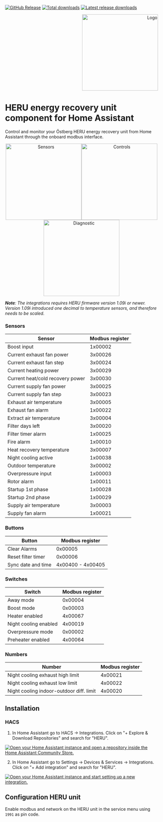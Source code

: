 [![GitHub Release][releases-shield]][releases]
[![Total downloads][total-downloads-shield]][total-downloads]
[![Latest release downloads][latest-release-downloads-shield]][latest-release-downloads]

<p align="right">
<img width="250" alt="Logo" src="https://raw.githubusercontent.com/toringer/home-assistant-heru/master/assets/logo.png">
</p>

# HERU energy recovery unit component for Home Assistant


Control and monitor your Östberg HERU energy recovery unit from Home Assistant through the onboard modbus interface.

<p align="center">
<img width="250" alt="Sensors" src="https://raw.githubusercontent.com/toringer/home-assistant-heru/master/assets/sensors.png"><img width="250" alt="Controls" src="https://raw.githubusercontent.com/toringer/home-assistant-heru/master/assets/controls.png"><img width="250" alt="Diagnostic" src="https://raw.githubusercontent.com/toringer/home-assistant-heru/master/assets/diagnostic.png">
</p>


*__Note__: The integrations requires HERU firmware version 1.09i or newer. Version 1.09i introduced one decimal to temperature sensors, and therefore needs to be scaled.*

### Sensors
| Sensor  | Modbus register |
| ------------- | ------------- |
|Boost input|1x00002|
|Current exhaust fan power|3x00026|
|Current exhaust fan step|3x00024|
|Current heating power|3x00029|
|Current heat/cold recovery power|3x00030|
|Current supply fan power|3x00025|
|Current supply fan step|3x00023|
|Exhaust air temperature|3x00005|
|Exhaust fan alarm|1x00022|
|Extract air temperature|3x00004|
|Filter days left|3x00020|
|Filter timer alarm|1x00025|
|Fire alarm|1x00010|
|Heat recovery temperature|3x00007|
|Night cooling active|1x00038|
|Outdoor temperature | 3x00002  |
|Overpressure input|1x00003|
|Rotor alarm|1x00011|
|Startup 1st phase|1x00028|
|Startup 2nd phase|1x00029|
|Supply air temperature|3x00003|
|Supply fan alarm|1x00021|


### Buttons
| Button  | Modbus register |
| ------------- | ------------- |
| Clear Alarms |0x00005|
|Reset filter timer|0x00006|
|Sync date and time|4x00400 - 4x00405|


### Switches
| Switch  | Modbus register |
| ------------- | ------------- |
|Away mode|0x00004|
|Boost mode|0x00003|
|Heater enabled|4x00067|
|Night cooling enabled|4x00019|
|Overpressure mode|0x00002|
|Preheater enabled|4x00064|

### Numbers
| Number  | Modbus register |
| ------------- | ------------- |
|Night cooling exhaust high limit|4x00021|
|Night cooling exhaust low limit|4x00022|
|Night cooling indoor-outdoor diff. limit|4x00020|

## Installation

### HACS
1. In Home Assistant go to HACS -> Integrations. Click on "+ Explore & Download Repositories" and search for "HERU".

[![Open your Home Assistant instance and open a repository inside the Home Assistant Community Store.](https://my.home-assistant.io/badges/hacs_repository.svg)](https://my.home-assistant.io/redirect/hacs_repository/?owner=toringer&repository=home-assistant-heru&category=integration)

2. In Home Assistant go to Settings -> Devices & Services -> Integrations. Click on "+ Add integration" and search for "HERU".

[![Open your Home Assistant instance and start setting up a new integration.](https://my.home-assistant.io/badges/config_flow_start.svg)](https://my.home-assistant.io/redirect/config_flow_start/?domain=heru)


## Configuration HERU unit

Enable modbus and network on the HERU unit in the service menu using `1991` as pin code.



[releases-shield]: https://img.shields.io/github/v/release/toringer/home-assistant-heru?style=flat-square
[releases]: https://github.com/toringer/home-assistant-heru/releases
[total-downloads-shield]: https://img.shields.io/github/downloads/toringer/home-assistant-heru/total?style=flat-square
[total-downloads]: https://github.com/toringer/home-assistant-heru
[latest-release-downloads-shield]: https://img.shields.io/github/downloads/toringer/home-assistant-heru/latest/total?style=flat-square
[latest-release-downloads]: https://github.com/toringer/home-assistant-heru
